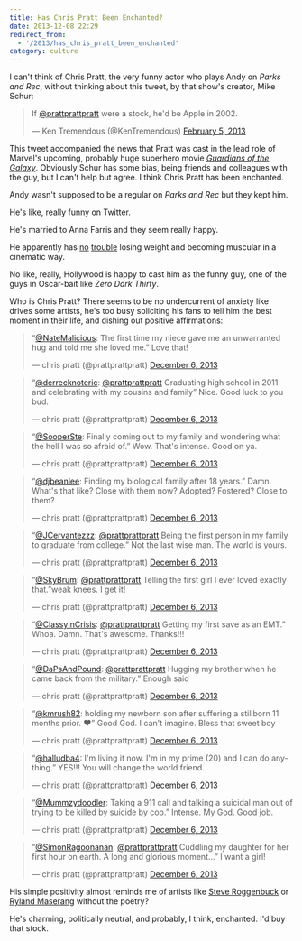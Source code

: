 ```yaml
---
title: Has Chris Pratt Been Enchanted?
date: 2013-12-08 22:29
redirect_from:
  - '/2013/has_chris_pratt_been_enchanted'
category: culture
---
```


I can't think of Chris Pratt, the very funny actor who plays Andy on *Parks and Rec*, without thinking about this tweet, by that show's creator, Mike Schur:

<blockquote class="twitter-tweet" lang="en"><p>If <a href="https://twitter.com/prattprattpratt">@prattprattpratt</a> were a stock, he&#39;d be Apple in 2002.</p>&mdash; Ken Tremendous (@KenTremendous) <a href="https://twitter.com/KenTremendous/statuses/298898520969207808">February 5, 2013</a></blockquote>

This tweet accompanied the news that Pratt was cast in the lead role of Marvel's upcoming, probably huge superhero movie [*Guardians of the Galaxy*](http://en.wikipedia.org/wiki/Guardians_of_the_Galaxy_%28film%29). Obviously Schur has some bias, being friends and colleagues with the guy, but I can't help but agree. I think Chris Pratt has been enchanted.

Andy wasn't supposed to be a regular on *Parks and Rec* but they kept him.

He's like, really funny on Twitter.

He's married to Anna Farris and they seem really happy.

He apparently has [no][] [trouble][] losing weight and becoming muscular in a cinematic way.

[no]: http://www.youtube.com/watch?v=koJeoS6pPyM

[trouble]: http://instagram.com/p/bdD2lCDHHx/#

No like, really, Hollywood is happy to cast him as the funny guy, one of the guys in Oscar-bait like *Zero Dark Thirty*.

Who is Chris Pratt? There seems to be no undercurrent of anxiety like drives some artists, he's too busy soliciting his fans to tell him the best moment in their life, and dishing out positive affirmations:

<blockquote class="twitter-tweet" lang="en"><p>“<a href="https://twitter.com/NateMalicious">@NateMalicious</a>: The first time my niece gave me an unwarranted hug and told me she loved me.” Love that!</p>&mdash; chris pratt (@prattprattpratt) <a href="https://twitter.com/prattprattpratt/statuses/408871478638026752">December 6, 2013</a></blockquote>

<blockquote class="twitter-tweet" lang="en"><p>“<a href="https://twitter.com/derrecknoteric">@derrecknoteric</a>: <a href="https://twitter.com/prattprattpratt">@prattprattpratt</a> Graduating high school in 2011 and celebrating with my cousins and family” Nice. Good luck to you bud.</p>&mdash; chris pratt (@prattprattpratt) <a href="https://twitter.com/prattprattpratt/statuses/408871673849319424">December 6, 2013</a></blockquote>

<blockquote class="twitter-tweet" lang="en"><p>“<a href="https://twitter.com/SooperSte">@SooperSte</a>: Finally coming out to my family and wondering what the hell I was so afraid of.” Wow. That&#39;s intense. Good on ya.</p>&mdash; chris pratt (@prattprattpratt) <a href="https://twitter.com/prattprattpratt/statuses/408873944288985088">December 6, 2013</a></blockquote>

<blockquote class="twitter-tweet" lang="en"><p>“<a href="https://twitter.com/djbeanlee">@djbeanlee</a>: Finding my biological family after 18 years.” Damn. What&#39;s that like? Close with them now? Adopted? Fostered? Close to them?</p>&mdash; chris pratt (@prattprattpratt) <a href="https://twitter.com/prattprattpratt/statuses/408875069167792128">December 6, 2013</a></blockquote>

<blockquote class="twitter-tweet" lang="en"><p>“<a href="https://twitter.com/JCervantezzz">@JCervantezzz</a>: <a href="https://twitter.com/prattprattpratt">@prattprattpratt</a> Being the first person in my family to graduate from college.” Not the last wise man. The world is yours.</p>&mdash; chris pratt (@prattprattpratt) <a href="https://twitter.com/prattprattpratt/statuses/408875510559539200">December 6, 2013</a></blockquote>

<blockquote class="twitter-tweet" lang="en"><p>“<a href="https://twitter.com/SkyBrum">@SkyBrum</a>: <a href="https://twitter.com/prattprattpratt">@prattprattpratt</a> Telling the first girl I ever loved exactly that.”weak knees. I get it!</p>&mdash; chris pratt (@prattprattpratt) <a href="https://twitter.com/prattprattpratt/statuses/408876026379247616">December 6, 2013</a></blockquote>

<blockquote class="twitter-tweet" lang="en"><p>“<a href="https://twitter.com/ClassyInCrisis">@ClassyInCrisis</a>: <a href="https://twitter.com/prattprattpratt">@prattprattpratt</a> Getting my first save as an EMT.” Whoa. Damn. That&#39;s awesome. Thanks!!!</p>&mdash; chris pratt (@prattprattpratt) <a href="https://twitter.com/prattprattpratt/statuses/408877061155987456">December 6, 2013</a></blockquote>

<blockquote class="twitter-tweet" lang="en"><p>“<a href="https://twitter.com/DaPsAndPound">@DaPsAndPound</a>: <a href="https://twitter.com/prattprattpratt">@prattprattpratt</a> Hugging my brother when he came back from the military.” Enough said</p>&mdash; chris pratt (@prattprattpratt) <a href="https://twitter.com/prattprattpratt/statuses/408878434228518912">December 6, 2013</a></blockquote>

<blockquote class="twitter-tweet" lang="en"><p>“<a href="https://twitter.com/kmrush82">@kmrush82</a>: holding my newborn son after suffering a stillborn 11 months prior.  ❤️” Good God. I can&#39;t imagine. Bless that sweet boy</p>&mdash; chris pratt (@prattprattpratt) <a href="https://twitter.com/prattprattpratt/statuses/408878824865013760">December 6, 2013</a></blockquote>

<blockquote class="twitter-tweet" lang="en"><p>“<a href="https://twitter.com/halludba4">@halludba4</a>: I&#39;m living it now. I&#39;m in my prime (20) and I can do anything.” YES!!!  You will change the world friend.</p>&mdash; chris pratt (@prattprattpratt) <a href="https://twitter.com/prattprattpratt/statuses/408879555177635840">December 6, 2013</a></blockquote>

<blockquote class="twitter-tweet" lang="en"><p>“<a href="https://twitter.com/Mummzydoodler">@Mummzydoodler</a>:  Taking a 911 call and talking a suicidal man out of trying to be killed by suicide by cop.” Intense. My God. Good job.</p>&mdash; chris pratt (@prattprattpratt) <a href="https://twitter.com/prattprattpratt/statuses/408880592009175040">December 6, 2013</a></blockquote>

<blockquote class="twitter-tweet" lang="en"><p>“<a href="https://twitter.com/SimonRagoonanan">@SimonRagoonanan</a>: <a href="https://twitter.com/prattprattpratt">@prattprattpratt</a> Cuddling my daughter for her first hour on earth. A long and glorious moment...” I want a girl!</p>&mdash; chris pratt (@prattprattpratt) <a href="https://twitter.com/prattprattpratt/statuses/408880663018762240">December 6, 2013</a></blockquote>

His simple positivity almost reminds me of artists like [Steve Roggenbuck](http://gawker.com/something-about-how-steve-roggenbucks-poetry-will-save-1456424675) or [Ryland Maserang](https://twitter.com/avocadoe) without the poetry?

He's charming, politically neutral, and probably, I think, enchanted. I'd buy that stock.
